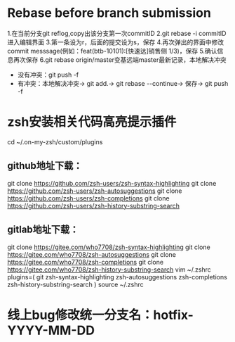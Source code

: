 # Rebase before branch submission

1.在当前分支git reflog,copy出该分支第一次commitID
2.git rebase -i commitID进入编辑界面
3.第一条设为r，后面的提交设为s，保存
4.再次弹出的界面中修改commit messsage(例如：feat(btb-10101):[快速达]销售侧 1/3)，保存
5.确认信息再次保存
6.git rebase origin/master变基远端master最新记录，本地解决冲突
- 没有冲突：git push -f
- 有冲突：本地解决冲突-> git add.-> git rebase --continue-> 保存-> git push -f


# zsh安装相关代码高亮提示插件
cd ~/.on-my-zsh/custom/plugins
## github地址下载：
git clone https://github.com/zsh-users/zsh-syntax-highlighting
git clone https://github.com/zsh-users/zsh-autosuggestions
git clone https://github.com/zsh-users/zsh-completions
git clone https://github.com/zsh-users/zsh-history-substring-search
## gitlab地址下载：
git clone https://gitee.com/who7708/zsh-syntax-highlighting
git clone https://gitee.com/who7708/zsh-autosuggestions
git clone https://gitee.com/who7708/zsh-completions
git clone https://gitee.com/who7708/zsh-history-substring-search
vim ~/.zshrc
plugins=(
    git
    zsh-syntax-highlighting
    zsh-autosuggestions
    zsh-completions
    zsh-history-substring-search
)
source ~/.zshrc

# 线上bug修改统一分支名：hotfix-YYYY-MM-DD



